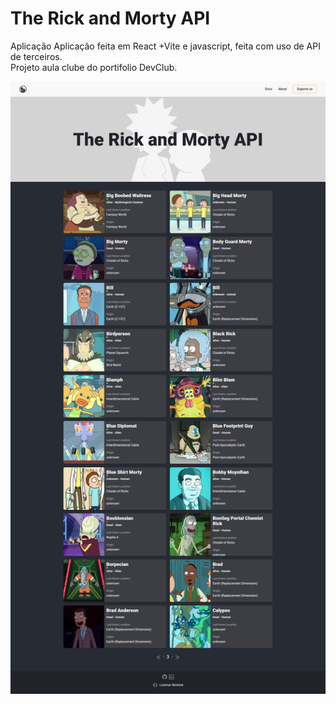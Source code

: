 # The Rick and Morty API
Aplicação Aplicação feita em React +Vite e javascript, feita com uso de API de terceiros.
<br>
Projeto aula clube do portifolio DevClub.
<div>
<img src="./src/assets/screencapture.png"/>
</div>


